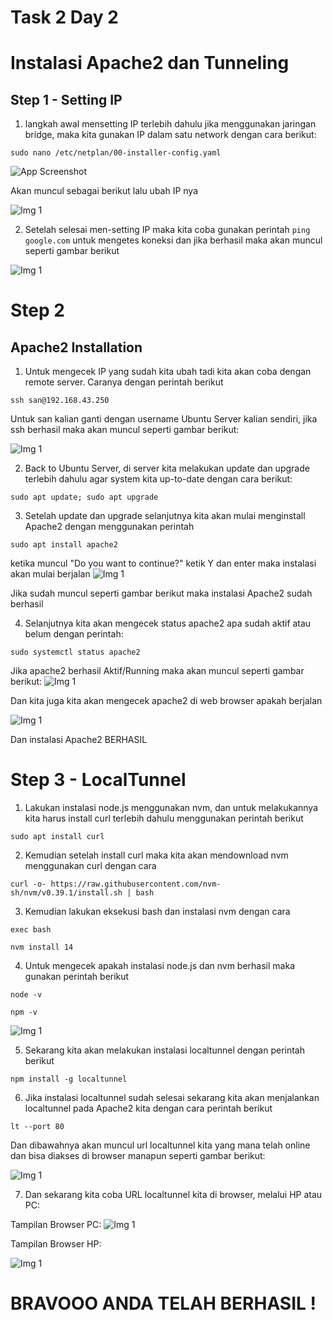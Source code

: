 # Task 2 Day 2

# Instalasi Apache2 dan Tunneling

## Step 1 - Setting IP

1. langkah awal mensetting IP terlebih dahulu jika menggunakan jaringan bridge, maka kita gunakan IP dalam satu network dengan cara berikut:

```
sudo nano /etc/netplan/00-installer-config.yaml
```
![App Screenshot](https://github.com/AkmalFounder/DevOps-Engineer/blob/main/WEEK%20one/Day%202/assets/10.JPG)

Akan muncul sebagai berikut lalu ubah IP nya

![Img 1](assets/1.JPG)

2. Setelah selesai men-setting IP maka kita coba gunakan perintah `ping google.com` untuk mengetes koneksi dan jika berhasil maka akan muncul seperti gambar berikut

![Img 1](assets/2.JPG)

# Step 2

## Apache2 Installation

1. Untuk mengecek IP yang sudah kita ubah tadi kita akan coba dengan remote server. Caranya dengan perintah berikut 

```
ssh san@192.168.43.250
```
Untuk san kalian ganti dengan username Ubuntu Server kalian sendiri, jika ssh berhasil maka akan muncul seperti gambar berikut:

![Img 1](assets/3.JPG)

2. Back to Ubuntu Server,  di server kita melakukan update dan upgrade terlebih dahulu agar system kita up-to-date dengan cara berikut:

```
sudo apt update; sudo apt upgrade
```

3. Setelah update dan upgrade selanjutnya kita akan mulai menginstall Apache2 dengan menggunakan perintah

```
sudo apt install apache2
```
ketika muncul "Do you want to continue?" ketik Y dan enter maka instalasi akan mulai berjalan
![Img 1](assets/6.JPG)

Jika sudah muncul seperti gambar berikut maka instalasi Apache2 sudah berhasil

4. Selanjutnya kita akan mengecek status apache2 apa sudah aktif atau belum dengan perintah:

```
sudo systemctl status apache2
```
Jika apache2 berhasil Aktif/Running maka akan muncul seperti gambar berikut:
![Img 1](assets/8.JPG)

Dan kita juga kita akan mengecek apache2 di web browser apakah berjalan

![Img 1](assets/9.JPG)

Dan instalasi Apache2 BERHASIL

# Step 3 - LocalTunnel

1. Lakukan instalasi node.js menggunakan nvm, dan untuk melakukannya kita harus install curl terlebih dahulu menggunakan perintah berikut

```
sudo apt install curl
```
2. Kemudian setelah install curl maka kita akan mendownload nvm menggunakan curl dengan cara

```
curl -o- https://raw.githubusercontent.com/nvm-sh/nvm/v0.39.1/install.sh | bash
```
3. Kemudian lakukan eksekusi bash dan instalasi nvm dengan cara

```
exec bash
```
```
nvm install 14
```
4. Untuk mengecek apakah instalasi node.js dan nvm berhasil maka gunakan perintah berikut

```
node -v
```
```
npm -v
```
![Img 1](assets/11.JPG)

5. Sekarang kita akan melakukan instalasi localtunnel dengan perintah berikut

```
npm install -g localtunnel
```
6. Jika instalasi localtunnel sudah selesai sekarang kita akan menjalankan localtunnel pada Apache2 kita dengan cara perintah berikut
  
```
lt --port 80
```
Dan dibawahnya akan muncul url localtunnel kita yang mana telah online dan bisa diakses di browser manapun seperti gambar berikut:

![Img 1](assets/12.JPG)

7. Dan sekarang kita coba URL localtunnel kita di browser, melalui HP atau
PC:

Tampilan Browser PC:
![Img 1](assets/13.JPG)

Tampilan Browser HP:

![Img 1](assets/14.jpeg)

# BRAVOOO ANDA TELAH BERHASIL !



